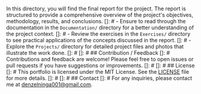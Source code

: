 In this directory, you will find the final report for the project. The report is structured to provide a comprehensive overview of the project's objectives, methodology, results, and conclusions.
[]: # - Ensure to read through the documentation in the `Documentation/` directory for a better understanding of the project context.
[]: # - Review the exercises in the `Exercises/` directory to see practical applications of the concepts discussed in the report.
[]: # - Explore the `Projects/` directory for detailed project files and photos that illustrate the work done.
[]: # 
[]: # ## Contribution / Feedback
[]: # Contributions and feedback are welcome! Please feel free to open issues or pull requests if you have suggestions or improvements.
[]: # 
[]: # ## License
[]: # This portfolio is licensed under the MIT License. See the [LICENSE](./LICENSE) file for more details.
[]: # 
[]: # ## Contact
[]: # For any inquiries, please contact me at [denzelninga001@gmail.com](mailto:denzelninga001@gmail.com).